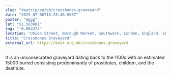 ```yaml
---
slug: "daytrip/eu/gb/crossbones-graveyard"
date: "2025-07-06T18:28:40.598Z"
poster: "eggg"
lat: "51.503881"
lng: "-0.093373"
location: "Union Street, Borough Market, Southwark, London, England, SE1 1SD, United Kingdom"
title: "Crossbones Graveyard"
external_url: https://bost.org.uk/crossbones-graveyard
---
```

It is an unconsecrated graveyard dating back to the 1100s with an estimated 15000 buried consisting predominantly of prostitutes, children, and the destitute. 